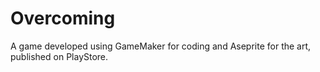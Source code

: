 # Overcoming
A game developed using GameMaker for coding and Aseprite for the art, published on PlayStore.
